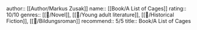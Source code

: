 author:: [[Author/Markus Zusak]] 
name:: [[Book/A List of Cages]] 
rating:: 10/10
genres:: [[📖/Novel]], [[📖/Young adult literature]], [[📖/Historical Fiction]], [[📖/Bildungsroman]]
recommend:: 5/5
title:: Book/A List of Cages
